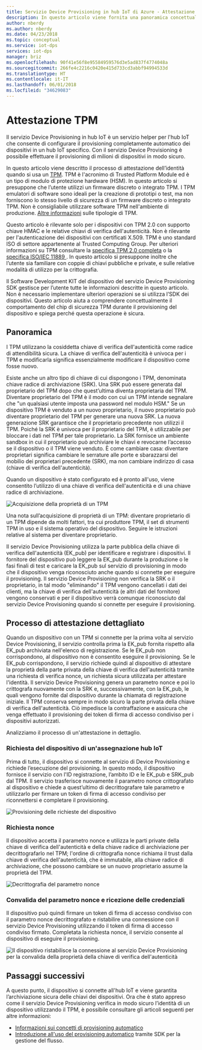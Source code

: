 ```yaml
---
title: Servizio Device Provisioning in hub IoT di Azure - Attestazione TPM
description: In questo articolo viene fornita una panoramica concettuale del flusso di un'attestazione TPM con il servizio Device Provisioning IoT.
author: nberdy
ms.author: nberdy
ms.date: 04/23/2018
ms.topic: conceptual
ms.service: iot-dps
services: iot-dps
manager: briz
ms.openlocfilehash: 90f41e56f8e95584959576d3e5ad837f4774048a
ms.sourcegitcommit: 266fe4c2216c0420e415d733cd3abbf94994533d
ms.translationtype: HT
ms.contentlocale: it-IT
ms.lasthandoff: 06/01/2018
ms.locfileid: "34629083"
---
```

# <a name="tpm-attestation"></a>Attestazione TPM

Il servizio Device Provisioning in hub IoT è un servizio helper per l'hub IoT che consente di configurare il provisioning completamente automatico dei dispositivi in un hub IoT specifico. Con il servizio Device Provisioning è possibile effettuare il provisioning di milioni di dispositivi in modo sicuro.

In questo articolo viene descritto il processo di attestazione dell’identità quando si usa un [TPM](./concepts-device.md). TPM è l'acronimo di Trusted Platform Module ed è un tipo di modulo di protezione hardware (HSM). In questo articolo si presuppone che l’utente utilizzi un firmware discreto o integrato TPM. I TPM emulatori di software sono ideali per la creazione di prototipi o test, ma non forniscono lo stesso livello di sicurezza di un firmware discreto o integrato TPM. Non è consigliabile utilizzare software TPM nell'ambiente di produzione. [Altre informazioni](http://trustedcomputinggroup.org/wp-content/uploads/TPM-2.0-A-Brief-Introduction.pdf) sulle tipologie di TPM.

Questo articolo è rilevante solo per i dispositivi con TPM 2.0 con supporto chiave HMAC e le relative chiavi di verifica dell'autenticità. Non è rilevante per l'autenticazione dei dispositivi con certificati X.509. TPM è uno standard ISO di settore appartenente al Trusted Computing Group. Per ulteriori informazioni su TPM consultare la [specifica TPM 2.0 completa](https://trustedcomputinggroup.org/tpm-library-specification/) o la [specifica ISO/IEC 11889 ](https://www.iso.org/standard/66510.html). In questo articolo si presuppone inoltre che l’utente sia familiare con coppie di chiavi pubbliche e private, e sulle relative modalità di utilizzo per la crittografia.

Il Software Development KIT del dispositivo del servizio Device Provisioning SDK gestisce per l’utente tutte le informazioni descritte in questo articolo. Non è necessario implementare ulteriori operazioni se si utilizza l’SDK dei dispositivi. Questo articolo aiuta a comprendere concettualmente il comportamento del chip di sicurezza TPM durante il provisioning del dispositivo e spiega perché questa operazione è sicura.

## <a name="overview"></a>Panoramica

I TPM utilizzano la cosiddetta chiave di verifica dell'autenticità come radice di attendibilità sicura. La chiave di verifica dell'autenticità è univoca per i TPM e modificarla significa essenzialmente modificare il dispositivo come fosse nuovo.

Esiste anche un altro tipo di chiave di cui dispongono i TPM, denominata chiave radice di archiviazione (SRK). Una SRK può essere generata dal proprietario del TPM dopo che quest’ultima diventa proprietaria del TPM. Diventare proprietario del TPM è il modo con cui un TPM intende segnalare che "un qualsiasi utente imposta una password nel modulo HSM." Se un dispositivo TPM è venduto a un nuovo proprietario, il nuovo proprietario può diventare proprietario del TPM per generare una nuova SRK. La nuova generazione SRK garantisce che il proprietario precedente non utilizzi il TPM. Poiché la SRK è univoca per il proprietario del TPM, è utilizzabile per bloccare i dati nel TPM per tale proprietario. La SRK fornisce un ambiente sandbox in cui il proprietario può archiviare le chiavi e revocarne l’accesso se il dispositivo o il TPM viene venduto. È come cambiare casa: diventare proprietari significa cambiare le serrature alle porte e sbarazzarsi del mobilio dei proprietari precedente (SRK), ma non cambiare indirizzo di casa (chiave di verifica dell'autenticità).

Quando un dispositivo è stato configurato ed è pronto all'uso, viene consentito l’utilizzo di una chiave di verifica dell'autenticità e di una chiave radice di archiviazione.

![Acquisizione della proprietà di un TPM](./media/concepts-tpm-attestation/tpm-ownership.png)

Una nota sull’acquisizione di proprietà di un TPM: diventare proprietario di un TPM dipende da molti fattori, tra cui produttore TPM, il set di strumenti TPM in uso e il sistema operativo del dispositivo. Seguire le istruzioni relative al sistema per diventare proprietario.

Il servizio Device Provisioning utilizza la parte pubblica della chiave di verifica dell'autenticità (EK_pub) per identificare e registrare i dispositivi. Il fornitore del dispositivo può leggere la EK_pub durante la produzione o le fasi finali di test e caricare la EK_pub sul servizio di provisioning in modo che il dispositivo venga riconosciuto anche quando si connette per eseguire il provisioning. Il servizio Device Provisioning non verifica la SRK o il proprietario, in tal modo "eliminando" il TPM vengono cancellati i dati dei clienti, ma la chiave di verifica dell'autenticità (e altri dati del fornitore) vengono conservati e per il dispositivo verrà comunque riconosciuto dal servizio Device Provisioning quando si connette per eseguire il provisioning.

## <a name="detailed-attestation-process"></a>Processo di attestazione dettagliato

Quando un dispositivo con un TPM si connette per la prima volta al servizio Device Provisioning, il servizio controlla prima la EK_pub fornita rispetto alla EK_pub archiviata nell'elenco di registrazione. Se le EK_pub non corrispondono, al dispositivo non è consentito eseguire il provisioning. Se le EK_pub corrispondono, il servizio richiede quindi al dispositivo di attestare la proprietà della parte privata della chiave di verifica dell'autenticità tramite una richiesta di verifica nonce, un richiesta sicura utilizzata per attestare l'identità. Il servizio Device Provisioning genera un parametro nonce e poi lo crittografa nuovamente con la SRK e, successivamente, con la EK_pub, le quali vengono fornite dal dispositivo durante la chiamata di registrazione iniziale. Il TPM conserva sempre in modo sicuro la parte privata della chiave di verifica dell'autenticità. Ciò impedisce la contraffazione e assicura che venga effettuato il provisioning dei token di firma di accesso condiviso per i dispositivi autorizzati.

Analizziamo il processo di un'attestazione in dettaglio.

### <a name="device-requests-an-iot-hub-assignment"></a>Richiesta del dispositivo di un'assegnazione hub IoT

Prima di tutto, il dispositivo si connette al servizio di Device Provisioning e richiede l’esecuzione del provisioning. In questo modo, il dispositivo fornisce il servizio con l'ID registrazione, l’ambito ID e le EK_pub e SRK_pub dal TPM. Il servizio trasferisce nuovamente il parametro nonce crittografato al dispositivo e chiede a quest’ultimo di decrittografare tale parametro e utilizzarlo per firmare un token di firma di accesso condiviso per riconnettersi e completare il provisioning.

![Provisioning delle richieste del dispositivo](./media/concepts-tpm-attestation/step-one-request-provisioning.png)

### <a name="nonce-challenge"></a>Richiesta nonce

Il dispositivo accetta il parametro nonce e utilizza le parti private della chiave di verifica dell'autenticità e della chiave radice di archiviazione per decrittografarlo nel TPM; l'ordine di crittografia nonce richiama il trust dalla chiave di verifica dell'autenticità, che è immutabile, alla chiave radice di archiviazione, che possono cambiare se un nuovo proprietario assume la proprietà del TPM.

![Decrittografia del parametro nonce](./media/concepts-tpm-attestation/step-two-nonce.png)

### <a name="validate-the-nonce-and-receive-credentials"></a>Convalida del parametro nonce e ricezione delle credenziali

Il dispositivo può quindi firmare un token di firma di accesso condiviso con il parametro nonce decrittografato e ristabilire una connessione con il servizio Device Provisioning utilizzando il token di firma di accesso condiviso firmato. Completata la richiesta nonce, il servizio consente al dispositivo di eseguire il provisioning.

![Il dispositivo ristabilisce la connessione al servizio Device Provisioning per la convalida della proprietà della chiave di verifica dell'autenticità](./media/concepts-tpm-attestation/step-three-validation.png)

## <a name="next-steps"></a>Passaggi successivi

A questo punto, il dispositivo si connette all'hub IoT e viene garantita l’archiviazione sicura delle chiavi dei dispositivi. Ora che è stato appreso come il servizio Device Provisioning verifica in modo sicuro l’identità di un dispositivo utilizzando il TPM, è possibile consultare gli articoli seguenti per altre informazioni:

* [Informazioni sui concetti di provisioning automatico](./concepts-auto-provisioning.md)
* [Introduzione all'uso del provisioning automatico](./quick-setup-auto-provision.md) tramite SDK per la gestione del flusso.
